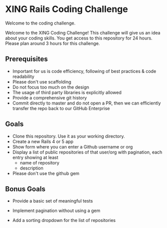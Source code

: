 XING Rails Coding Challenge
=========================

Welcome to the coding challenge.

Welcome to the XING Coding Challenge! This challenge will give us an idea about your coding skills. You get access to this repository for 24 hours. Please plan around 3 hours for this challenge.

Prerequisites
----------------

- Important for us is code efficiency, following of best practices & code readability
- Please don't use scaffolding
- Do not focus too much on the design
- The usage of third party libraries is explicitly allowed
- Provide a comprehensive git history
- Commit directly to master and do not open a PR, then we can efficiently transfer the repo back to our GitHub Enterprise

Goals
-----

- Clone this repository. Use it as your working directory.
- Create a new Rails 4 or 5 app
- Show form where you can enter a Github username or org
- Display a list of public repositories of that user/org with pagination, each entry showing at least
    - name of repository
    - description
- Please don't use the github gem

Bonus Goals
------------

- Provide a basic set of meaningful tests
- Implement pagination without using a gem
- Add a sorting dropdown for the list of repositories

  [1]: https://api.github.com/users/xing/repos
